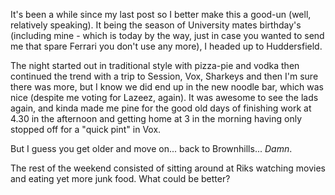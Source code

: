 It's been a while since my last post so I better make this a good-un (well, relatively speaking). It being the season of University mates birthday's (including mine - which is today by the way, just in case you wanted to send me that spare Ferrari you don't use any more), I headed up to Huddersfield. 

The night started out in traditional style with pizza-pie and vodka then continued the trend with a trip to Session, Vox, Sharkeys and then I'm sure there was more, but I know we did end up in the new noodle bar, which was nice (despite me voting for Lazeez, again). It was awesome to see the lads again, and kinda made me pine for the good old days of finishing work at 4.30 in the afternoon and getting home at 3 in the morning having only stopped off for a "quick pint" in Vox. 

But I guess you get older and move on... back to Brownhills... _Damn_. 

The rest of the weekend consisted of sitting around at Riks watching movies and eating yet more junk food. What could be better?